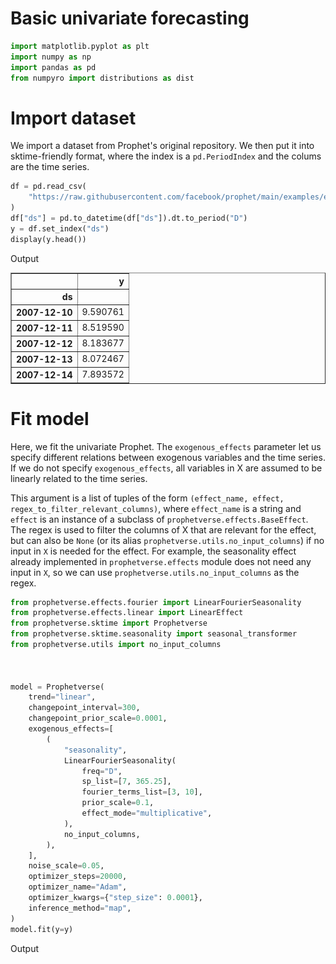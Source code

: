 # Basic univariate forecasting




```python
import matplotlib.pyplot as plt
import numpy as np
import pandas as pd
from numpyro import distributions as dist


```

# Import dataset

We import a dataset from Prophet's original repository. We then put it into sktime-friendly format, where the index is a `pd.PeriodIndex` and the colums are the time series.




```python
df = pd.read_csv(
    "https://raw.githubusercontent.com/facebook/prophet/main/examples/example_wp_log_peyton_manning.csv"
)
df["ds"] = pd.to_datetime(df["ds"]).dt.to_period("D")
y = df.set_index("ds")
display(y.head())


```
<p class="cell-output-title">Output</p>


<div>
<style scoped>
    .dataframe tbody tr th:only-of-type {
        vertical-align: middle;
    }

    .dataframe tbody tr th {
        vertical-align: top;
    }

    .dataframe thead th {
        text-align: right;
    }
</style>
<table border="1" class="dataframe">
  <thead>
    <tr style="text-align: right;">
      <th></th>
      <th>y</th>
    </tr>
    <tr>
      <th>ds</th>
      <th></th>
    </tr>
  </thead>
  <tbody>
    <tr>
      <th>2007-12-10</th>
      <td>9.590761</td>
    </tr>
    <tr>
      <th>2007-12-11</th>
      <td>8.519590</td>
    </tr>
    <tr>
      <th>2007-12-12</th>
      <td>8.183677</td>
    </tr>
    <tr>
      <th>2007-12-13</th>
      <td>8.072467</td>
    </tr>
    <tr>
      <th>2007-12-14</th>
      <td>7.893572</td>
    </tr>
  </tbody>
</table>
</div>


# Fit model

Here, we fit the univariate Prophet. The `exogenous_effects` parameter let us specify different relations between exogenous variables and the time series. If we do not specify `exogenous_effects`, all variables in X are assumed to be linearly related to the time series.

This argument is a list of tuples of the form `(effect_name, effect, regex_to_filter_relevant_columns)`, where `effect_name` is a string and `effect` is an instance of a subclass of `prophetverse.effects.BaseEffect`. The regex is used to filter the columns of X that are relevant for the effect, but can also be `None` (or its alias `prophetverse.utils.no_input_columns`) if no input in `X` is needed for the effect. For example, the seasonality effect already implemented in `prophetverse.effects` module does not need any input in `X`, so we can use `prophetverse.utils.no_input_columns` as the regex.




```python
from prophetverse.effects.fourier import LinearFourierSeasonality
from prophetverse.effects.linear import LinearEffect
from prophetverse.sktime import Prophetverse
from prophetverse.sktime.seasonality import seasonal_transformer
from prophetverse.utils import no_input_columns



model = Prophetverse(
    trend="linear",
    changepoint_interval=300,
    changepoint_prior_scale=0.0001,
    exogenous_effects=[
        (
            "seasonality",
            LinearFourierSeasonality(
                freq="D",
                sp_list=[7, 365.25],
                fourier_terms_list=[3, 10],
                prior_scale=0.1,
                effect_mode="multiplicative",
            ),
            no_input_columns,
        ),
    ],
    noise_scale=0.05,
    optimizer_steps=20000,
    optimizer_name="Adam",
    optimizer_kwargs={"step_size": 0.0001},
    inference_method="map",
)
model.fit(y=y)


```
<p class="cell-output-title">Output</p>




<style>#sk-d9abbbcb-539e-4607-ad9e-95ac3ec5ad6c {
    /* Definition of color scheme common for light and dark mode */
    --sklearn-color-text: black;
    --sklearn-color-line: gray;
    /* Definition of color scheme for objects */
    --sklearn-color-level-0: #fff5e6;
    --sklearn-color-level-1: #f6e4d2;
    --sklearn-color-level-2: #ffe0b3;
    --sklearn-color-level-3: chocolate;

    /* Specific color for light theme */
    --sklearn-color-text-on-default-background: var(--theme-code-foreground, var(--jp-content-font-color1, black));
    --sklearn-color-background: var(--theme-background, var(--jp-layout-color0, white));
    --sklearn-color-border-box: var(--theme-code-foreground, var(--jp-content-font-color1, black));
    --sklearn-color-icon: #696969;

    @media (prefers-color-scheme: dark) {
      /* Redefinition of color scheme for dark theme */
      --sklearn-color-text-on-default-background: var(--theme-code-foreground, var(--jp-content-font-color1, white));
      --sklearn-color-background: var(--theme-background, var(--jp-layout-color0, #111));
      --sklearn-color-border-box: var(--theme-code-foreground, var(--jp-content-font-color1, white));
      --sklearn-color-icon: #878787;
    }
  }

  #sk-d9abbbcb-539e-4607-ad9e-95ac3ec5ad6c {
    color: var(--sklearn-color-text);
  }

  #sk-d9abbbcb-539e-4607-ad9e-95ac3ec5ad6c pre {
    padding: 0;
  }

  #sk-d9abbbcb-539e-4607-ad9e-95ac3ec5ad6c input.sk-hidden--visually {
    border: 0;
    clip: rect(1px 1px 1px 1px);
    clip: rect(1px, 1px, 1px, 1px);
    height: 1px;
    margin: -1px;
    overflow: hidden;
    padding: 0;
    position: absolute;
    width: 1px;
  }

  #sk-d9abbbcb-539e-4607-ad9e-95ac3ec5ad6c div.sk-dashed-wrapped {
    border: 1px dashed var(--sklearn-color-line);
    margin: 0 0.4em 0.5em 0.4em;
    box-sizing: border-box;
    padding-bottom: 0.4em;
    background-color: var(--sklearn-color-background);
  }

  #sk-d9abbbcb-539e-4607-ad9e-95ac3ec5ad6c div.sk-container {
    /* jupyter's `normalize.less` sets `[hidden] { display: none; }`
       but bootstrap.min.css set `[hidden] { display: none !important; }`
       so we also need the `!important` here to be able to override the
       default hidden behavior on the sphinx rendered scikit-learn.org.
       See: https://github.com/scikit-learn/scikit-learn/issues/21755 */
    display: inline-block !important;
    position: relative;
  }

  #sk-d9abbbcb-539e-4607-ad9e-95ac3ec5ad6c div.sk-text-repr-fallback {
    display: none;
  }

  div.sk-parallel-item,
  div.sk-serial,
  div.sk-item {
    /* draw centered vertical line to link estimators */
    background-image: linear-gradient(var(--sklearn-color-text-on-default-background), var(--sklearn-color-text-on-default-background));
    background-size: 2px 100%;
    background-repeat: no-repeat;
    background-position: center center;
  }

  /* Parallel-specific style estimator block */

  #sk-d9abbbcb-539e-4607-ad9e-95ac3ec5ad6c div.sk-parallel-item::after {
    content: "";
    width: 100%;
    border-bottom: 2px solid var(--sklearn-color-text-on-default-background);
    flex-grow: 1;
  }

  #sk-d9abbbcb-539e-4607-ad9e-95ac3ec5ad6c div.sk-parallel {
    display: flex;
    align-items: stretch;
    justify-content: center;
    background-color: var(--sklearn-color-background);
    position: relative;
  }

  #sk-d9abbbcb-539e-4607-ad9e-95ac3ec5ad6c div.sk-parallel-item {
    display: flex;
    flex-direction: column;
  }

  #sk-d9abbbcb-539e-4607-ad9e-95ac3ec5ad6c div.sk-parallel-item:first-child::after {
    align-self: flex-end;
    width: 50%;
  }

  #sk-d9abbbcb-539e-4607-ad9e-95ac3ec5ad6c div.sk-parallel-item:last-child::after {
    align-self: flex-start;
    width: 50%;
  }

  #sk-d9abbbcb-539e-4607-ad9e-95ac3ec5ad6c div.sk-parallel-item:only-child::after {
    width: 0;
  }

  /* Serial-specific style estimator block */

  #sk-d9abbbcb-539e-4607-ad9e-95ac3ec5ad6c div.sk-serial {
    display: flex;
    flex-direction: column;
    align-items: center;
    background-color: var(--sklearn-color-background);
    padding-right: 1em;
    padding-left: 1em;
  }


  /* Toggleable style: style used for estimator/Pipeline/ColumnTransformer box that is
  clickable and can be expanded/collapsed.
  - Pipeline and ColumnTransformer use this feature and define the default style
  - Estimators will overwrite some part of the style using the `sk-estimator` class
  */

  /* Pipeline and ColumnTransformer style (default) */

  #sk-d9abbbcb-539e-4607-ad9e-95ac3ec5ad6c div.sk-toggleable {
    /* Default theme specific background. It is overwritten whether we have a
    specific estimator or a Pipeline/ColumnTransformer */
    background-color: var(--sklearn-color-background);
  }

  /* Toggleable label */
  #sk-d9abbbcb-539e-4607-ad9e-95ac3ec5ad6c label.sk-toggleable__label {
    cursor: pointer;
    display: block;
    width: 100%;
    margin-bottom: 0;
    padding: 0.5em;
    box-sizing: border-box;
    text-align: center;
  }

  #sk-d9abbbcb-539e-4607-ad9e-95ac3ec5ad6c label.sk-toggleable__label-arrow:before {
    /* Arrow on the left of the label */
    content: "▸";
    float: left;
    margin-right: 0.25em;
    color: var(--sklearn-color-icon);
  }

  #sk-d9abbbcb-539e-4607-ad9e-95ac3ec5ad6c label.sk-toggleable__label-arrow:hover:before {
    color: var(--sklearn-color-text);
  }

  /* Toggleable content - dropdown */

  #sk-d9abbbcb-539e-4607-ad9e-95ac3ec5ad6c div.sk-toggleable__content {
    max-height: 0;
    max-width: 0;
    overflow: hidden;
    text-align: left;
    background-color: var(--sklearn-color-level-0);
  }

  #sk-d9abbbcb-539e-4607-ad9e-95ac3ec5ad6c div.sk-toggleable__content pre {
    margin: 0.2em;
    border-radius: 0.25em;
    color: var(--sklearn-color-text);
    background-color: var(--sklearn-color-level-0);
  }

  #sk-d9abbbcb-539e-4607-ad9e-95ac3ec5ad6c input.sk-toggleable__control:checked~div.sk-toggleable__content {
    /* Expand drop-down */
    max-height: 200px;
    max-width: 100%;
    overflow: auto;
  }

  #sk-d9abbbcb-539e-4607-ad9e-95ac3ec5ad6c input.sk-toggleable__control:checked~label.sk-toggleable__label-arrow:before {
    content: "▾";
  }

  /* Pipeline/ColumnTransformer-specific style */

  #sk-d9abbbcb-539e-4607-ad9e-95ac3ec5ad6c div.sk-label input.sk-toggleable__control:checked~label.sk-toggleable__label {
    color: var(--sklearn-color-text);
    background-color: var(--sklearn-color-level-2);
  }

  /* Estimator-specific style */

  /* Colorize estimator box */
  #sk-d9abbbcb-539e-4607-ad9e-95ac3ec5ad6c div.sk-estimator input.sk-toggleable__control:checked~label.sk-toggleable__label {
    /* unfitted */
    background-color: var(--sklearn-color-level-2);
  }

  #sk-d9abbbcb-539e-4607-ad9e-95ac3ec5ad6c div.sk-label label.sk-toggleable__label,
  #sk-d9abbbcb-539e-4607-ad9e-95ac3ec5ad6c div.sk-label label {
    /* The background is the default theme color */
    color: var(--sklearn-color-text-on-default-background);
  }

  /* On hover, darken the color of the background */
  #sk-d9abbbcb-539e-4607-ad9e-95ac3ec5ad6c div.sk-label:hover label.sk-toggleable__label {
    color: var(--sklearn-color-text);
    background-color: var(--sklearn-color-level-2);
  }

  /* Estimator label */

  #sk-d9abbbcb-539e-4607-ad9e-95ac3ec5ad6c div.sk-label label {
    font-family: monospace;
    font-weight: bold;
    display: inline-block;
    line-height: 1.2em;
  }

  #sk-d9abbbcb-539e-4607-ad9e-95ac3ec5ad6c div.sk-label-container {
    text-align: center;
  }

  /* Estimator-specific */
  #sk-d9abbbcb-539e-4607-ad9e-95ac3ec5ad6c div.sk-estimator {
    font-family: monospace;
    border: 1px dotted var(--sklearn-color-border-box);
    border-radius: 0.25em;
    box-sizing: border-box;
    margin-bottom: 0.5em;
    background-color: var(--sklearn-color-level-0);
  }

  /* on hover */
  #sk-d9abbbcb-539e-4607-ad9e-95ac3ec5ad6c div.sk-estimator:hover {
    background-color: var(--sklearn-color-level-2);
  }

  /* Specification for estimator info */

  .sk-estimator-doc-link,
  a:link.sk-estimator-doc-link,
  a:visited.sk-estimator-doc-link {
    float: right;
    font-size: smaller;
    line-height: 1em;
    font-family: monospace;
    background-color: var(--sklearn-color-background);
    border-radius: 1em;
    height: 1em;
    width: 1em;
    text-decoration: none !important;
    margin-left: 1ex;
    border: var(--sklearn-color-level-1) 1pt solid;
    color: var(--sklearn-color-level-1);
  }

  /* On hover */
  div.sk-estimator:hover .sk-estimator-doc-link:hover,
  .sk-estimator-doc-link:hover,
  div.sk-label-container:hover .sk-estimator-doc-link:hover,
  .sk-estimator-doc-link:hover {
    background-color: var(--sklearn-color-level-3);
    color: var(--sklearn-color-background);
    text-decoration: none;
  }

  /* Span, style for the box shown on hovering the info icon */
  .sk-estimator-doc-link span {
    display: none;
    z-index: 9999;
    position: relative;
    font-weight: normal;
    right: .2ex;
    padding: .5ex;
    margin: .5ex;
    width: min-content;
    min-width: 20ex;
    max-width: 50ex;
    color: var(--sklearn-color-text);
    box-shadow: 2pt 2pt 4pt #999;
    background: var(--sklearn-color-level-0);
    border: .5pt solid var(--sklearn-color-level-3);
  }

  .sk-estimator-doc-link:hover span {
    display: block;
  }

  /* "?"-specific style due to the `<a>` HTML tag */

  #sk-d9abbbcb-539e-4607-ad9e-95ac3ec5ad6c a.estimator_doc_link {
    float: right;
    font-size: 1rem;
    line-height: 1em;
    font-family: monospace;
    background-color: var(--sklearn-color-background);
    border-radius: 1rem;
    height: 1rem;
    width: 1rem;
    text-decoration: none;
    color: var(--sklearn-color-level-1);
    border: var(--sklearn-color-level-1) 1pt solid;
  }

  /* On hover */
  #sk-d9abbbcb-539e-4607-ad9e-95ac3ec5ad6c a.estimator_doc_link:hover {
    background-color: var(--sklearn-color-level-3);
    color: var(--sklearn-color-background);
    text-decoration: none;
  }
</style><div id='sk-d9abbbcb-539e-4607-ad9e-95ac3ec5ad6c' class="sk-top-container"><div class="sk-text-repr-fallback"><pre>Prophetverse(changepoint_interval=300, changepoint_prior_scale=0.0001,
             exogenous_effects=[(&#x27;seasonality&#x27;,
                                 LinearFourierSeasonality(effect_mode=&#x27;multiplicative&#x27;,
                                                          fourier_terms_list=[3,
                                                                              10],
                                                          freq=&#x27;D&#x27;,
                                                          prior_scale=0.1,
                                                          sp_list=[7, 365.25]),
                                 &#x27;^$&#x27;)],
             optimizer_kwargs={&#x27;step_size&#x27;: 0.0001}, optimizer_steps=20000)</pre><b>Please rerun this cell to show the HTML repr or trust the notebook.</b></div><div class="sk-container" hidden><div class='sk-item'><div class="sk-estimator sk-toggleable"><input class="sk-toggleable__control sk-hidden--visually" id=UUID('45267362-5dbf-4d15-b679-8f8d16993ee2') type="checkbox" checked><label for=UUID('45267362-5dbf-4d15-b679-8f8d16993ee2') class='sk-toggleable__label sk-toggleable__label-arrow'>Prophetverse</label><div class="sk-toggleable__content"><pre>Prophetverse(changepoint_interval=300, changepoint_prior_scale=0.0001,
             exogenous_effects=[(&#x27;seasonality&#x27;,
                                 LinearFourierSeasonality(effect_mode=&#x27;multiplicative&#x27;,
                                                          fourier_terms_list=[3,
                                                                              10],
                                                          freq=&#x27;D&#x27;,
                                                          prior_scale=0.1,
                                                          sp_list=[7, 365.25]),
                                 &#x27;^$&#x27;)],
             optimizer_kwargs={&#x27;step_size&#x27;: 0.0001}, optimizer_steps=20000)</pre></div></div></div></div></div>



## Forecasting




```python
forecast_horizon = pd.period_range("2007-01-01", "2018-01-01", freq="D")
fig, ax = plt.subplots(figsize=(10, 5))
preds = model.predict(fh=forecast_horizon)
preds.plot.line(ax=ax)
ax.scatter(y.index, y, marker="o", color="k", s=2, alpha=0.5)


```
<p class="cell-output-title">Output</p>




    <matplotlib.collections.PathCollection at 0x31f313810>




    
![png](file_files/output_7_1.png)
    



```python
quantiles = model.predict_quantiles(fh=forecast_horizon, alpha=[0.1, 0.9])
fig, ax = plt.subplots(figsize=(10, 5))
# Plot area between quantiles
ax.fill_between(
    quantiles.index.to_timestamp(),
    quantiles.iloc[:, 0],
    quantiles.iloc[:, -1],
    alpha=0.5,
)
ax.scatter(y.index, y, marker="o", color="k", s=2, alpha=1)


```
<p class="cell-output-title">Output</p>




    <matplotlib.collections.PathCollection at 0x318a82b50>




    
![png](file_files/output_8_1.png)
    



```python
sites = model.predict_all_sites(fh=forecast_horizon)
for column in sites.columns:
    fig, ax = plt.subplots(figsize=(8, 2))
    ax.plot(sites.index.to_timestamp(), sites[column], label=column)
    ax.set_title(column)
    fig.show()


```
<p class="cell-output-title">Output</p>


    
![png](file_files/output_9_0.png)
    



    
![png](file_files/output_9_1.png)
    



    
![png](file_files/output_9_2.png)
    


# ## Non-linear effects
#
# Let's create a synthetic exogenous variable with a logarithmic impact on the series. To estimate this variable's effect, we will pass a custom `prophetverse.effects.LogEffect` to the `exogenous_effects` parameter.




```python
y2 = y.copy()
# Set numpy seed
np.random.seed(0)

# Create random input
X = pd.DataFrame(
    np.abs(np.random.rand(len(y2), 1)) ** 4,
    index=y2.index,
    columns=["exog"],
)
true_exog_effect = np.log(1.5 * X["exog"].values.reshape((-1, 1)) + 1) * 0.8
y2 = y + true_exog_effect
ax = y2.plot.line()
y.plot.line(ax=ax)

import numpyro


```
<p class="cell-output-title">Output</p>


    
![png](file_files/output_11_0.png)
    



```python
from prophetverse.effects.log import LogEffect
from prophetverse.utils.regex import starts_with

exogenous_effects = [
    (
        "seasonality",
        LinearFourierSeasonality(
            freq="D",
            sp_list=[7, 365.25],
            fourier_terms_list=[3, 10],
            prior_scale=0.1,
            effect_mode="multiplicative",
        ),
        no_input_columns,
    ),
    (
        "exog",
        LogEffect(
            rate_prior=dist.Gamma(2, 1),
            scale_prior=dist.Gamma(2, 1),
            effect_mode="additive",
        ),
        starts_with("exog"),
    ),
]

model = Prophetverse(
    trend="linear",
    changepoint_interval=300,
    changepoint_prior_scale=0.0001,
    exogenous_effects=exogenous_effects,
    noise_scale=0.05,
    optimizer_steps=50000,
    optimizer_name="Adam",
    optimizer_kwargs={"step_size": 0.0001},
    inference_method="map",
)
model.fit(y=y2, X=X)


```
<p class="cell-output-title">Output</p>




<style>#sk-66e81024-7a7f-4a52-a4ca-3344bc1359e1 {
    /* Definition of color scheme common for light and dark mode */
    --sklearn-color-text: black;
    --sklearn-color-line: gray;
    /* Definition of color scheme for objects */
    --sklearn-color-level-0: #fff5e6;
    --sklearn-color-level-1: #f6e4d2;
    --sklearn-color-level-2: #ffe0b3;
    --sklearn-color-level-3: chocolate;

    /* Specific color for light theme */
    --sklearn-color-text-on-default-background: var(--theme-code-foreground, var(--jp-content-font-color1, black));
    --sklearn-color-background: var(--theme-background, var(--jp-layout-color0, white));
    --sklearn-color-border-box: var(--theme-code-foreground, var(--jp-content-font-color1, black));
    --sklearn-color-icon: #696969;

    @media (prefers-color-scheme: dark) {
      /* Redefinition of color scheme for dark theme */
      --sklearn-color-text-on-default-background: var(--theme-code-foreground, var(--jp-content-font-color1, white));
      --sklearn-color-background: var(--theme-background, var(--jp-layout-color0, #111));
      --sklearn-color-border-box: var(--theme-code-foreground, var(--jp-content-font-color1, white));
      --sklearn-color-icon: #878787;
    }
  }

  #sk-66e81024-7a7f-4a52-a4ca-3344bc1359e1 {
    color: var(--sklearn-color-text);
  }

  #sk-66e81024-7a7f-4a52-a4ca-3344bc1359e1 pre {
    padding: 0;
  }

  #sk-66e81024-7a7f-4a52-a4ca-3344bc1359e1 input.sk-hidden--visually {
    border: 0;
    clip: rect(1px 1px 1px 1px);
    clip: rect(1px, 1px, 1px, 1px);
    height: 1px;
    margin: -1px;
    overflow: hidden;
    padding: 0;
    position: absolute;
    width: 1px;
  }

  #sk-66e81024-7a7f-4a52-a4ca-3344bc1359e1 div.sk-dashed-wrapped {
    border: 1px dashed var(--sklearn-color-line);
    margin: 0 0.4em 0.5em 0.4em;
    box-sizing: border-box;
    padding-bottom: 0.4em;
    background-color: var(--sklearn-color-background);
  }

  #sk-66e81024-7a7f-4a52-a4ca-3344bc1359e1 div.sk-container {
    /* jupyter's `normalize.less` sets `[hidden] { display: none; }`
       but bootstrap.min.css set `[hidden] { display: none !important; }`
       so we also need the `!important` here to be able to override the
       default hidden behavior on the sphinx rendered scikit-learn.org.
       See: https://github.com/scikit-learn/scikit-learn/issues/21755 */
    display: inline-block !important;
    position: relative;
  }

  #sk-66e81024-7a7f-4a52-a4ca-3344bc1359e1 div.sk-text-repr-fallback {
    display: none;
  }

  div.sk-parallel-item,
  div.sk-serial,
  div.sk-item {
    /* draw centered vertical line to link estimators */
    background-image: linear-gradient(var(--sklearn-color-text-on-default-background), var(--sklearn-color-text-on-default-background));
    background-size: 2px 100%;
    background-repeat: no-repeat;
    background-position: center center;
  }

  /* Parallel-specific style estimator block */

  #sk-66e81024-7a7f-4a52-a4ca-3344bc1359e1 div.sk-parallel-item::after {
    content: "";
    width: 100%;
    border-bottom: 2px solid var(--sklearn-color-text-on-default-background);
    flex-grow: 1;
  }

  #sk-66e81024-7a7f-4a52-a4ca-3344bc1359e1 div.sk-parallel {
    display: flex;
    align-items: stretch;
    justify-content: center;
    background-color: var(--sklearn-color-background);
    position: relative;
  }

  #sk-66e81024-7a7f-4a52-a4ca-3344bc1359e1 div.sk-parallel-item {
    display: flex;
    flex-direction: column;
  }

  #sk-66e81024-7a7f-4a52-a4ca-3344bc1359e1 div.sk-parallel-item:first-child::after {
    align-self: flex-end;
    width: 50%;
  }

  #sk-66e81024-7a7f-4a52-a4ca-3344bc1359e1 div.sk-parallel-item:last-child::after {
    align-self: flex-start;
    width: 50%;
  }

  #sk-66e81024-7a7f-4a52-a4ca-3344bc1359e1 div.sk-parallel-item:only-child::after {
    width: 0;
  }

  /* Serial-specific style estimator block */

  #sk-66e81024-7a7f-4a52-a4ca-3344bc1359e1 div.sk-serial {
    display: flex;
    flex-direction: column;
    align-items: center;
    background-color: var(--sklearn-color-background);
    padding-right: 1em;
    padding-left: 1em;
  }


  /* Toggleable style: style used for estimator/Pipeline/ColumnTransformer box that is
  clickable and can be expanded/collapsed.
  - Pipeline and ColumnTransformer use this feature and define the default style
  - Estimators will overwrite some part of the style using the `sk-estimator` class
  */

  /* Pipeline and ColumnTransformer style (default) */

  #sk-66e81024-7a7f-4a52-a4ca-3344bc1359e1 div.sk-toggleable {
    /* Default theme specific background. It is overwritten whether we have a
    specific estimator or a Pipeline/ColumnTransformer */
    background-color: var(--sklearn-color-background);
  }

  /* Toggleable label */
  #sk-66e81024-7a7f-4a52-a4ca-3344bc1359e1 label.sk-toggleable__label {
    cursor: pointer;
    display: block;
    width: 100%;
    margin-bottom: 0;
    padding: 0.5em;
    box-sizing: border-box;
    text-align: center;
  }

  #sk-66e81024-7a7f-4a52-a4ca-3344bc1359e1 label.sk-toggleable__label-arrow:before {
    /* Arrow on the left of the label */
    content: "▸";
    float: left;
    margin-right: 0.25em;
    color: var(--sklearn-color-icon);
  }

  #sk-66e81024-7a7f-4a52-a4ca-3344bc1359e1 label.sk-toggleable__label-arrow:hover:before {
    color: var(--sklearn-color-text);
  }

  /* Toggleable content - dropdown */

  #sk-66e81024-7a7f-4a52-a4ca-3344bc1359e1 div.sk-toggleable__content {
    max-height: 0;
    max-width: 0;
    overflow: hidden;
    text-align: left;
    background-color: var(--sklearn-color-level-0);
  }

  #sk-66e81024-7a7f-4a52-a4ca-3344bc1359e1 div.sk-toggleable__content pre {
    margin: 0.2em;
    border-radius: 0.25em;
    color: var(--sklearn-color-text);
    background-color: var(--sklearn-color-level-0);
  }

  #sk-66e81024-7a7f-4a52-a4ca-3344bc1359e1 input.sk-toggleable__control:checked~div.sk-toggleable__content {
    /* Expand drop-down */
    max-height: 200px;
    max-width: 100%;
    overflow: auto;
  }

  #sk-66e81024-7a7f-4a52-a4ca-3344bc1359e1 input.sk-toggleable__control:checked~label.sk-toggleable__label-arrow:before {
    content: "▾";
  }

  /* Pipeline/ColumnTransformer-specific style */

  #sk-66e81024-7a7f-4a52-a4ca-3344bc1359e1 div.sk-label input.sk-toggleable__control:checked~label.sk-toggleable__label {
    color: var(--sklearn-color-text);
    background-color: var(--sklearn-color-level-2);
  }

  /* Estimator-specific style */

  /* Colorize estimator box */
  #sk-66e81024-7a7f-4a52-a4ca-3344bc1359e1 div.sk-estimator input.sk-toggleable__control:checked~label.sk-toggleable__label {
    /* unfitted */
    background-color: var(--sklearn-color-level-2);
  }

  #sk-66e81024-7a7f-4a52-a4ca-3344bc1359e1 div.sk-label label.sk-toggleable__label,
  #sk-66e81024-7a7f-4a52-a4ca-3344bc1359e1 div.sk-label label {
    /* The background is the default theme color */
    color: var(--sklearn-color-text-on-default-background);
  }

  /* On hover, darken the color of the background */
  #sk-66e81024-7a7f-4a52-a4ca-3344bc1359e1 div.sk-label:hover label.sk-toggleable__label {
    color: var(--sklearn-color-text);
    background-color: var(--sklearn-color-level-2);
  }

  /* Estimator label */

  #sk-66e81024-7a7f-4a52-a4ca-3344bc1359e1 div.sk-label label {
    font-family: monospace;
    font-weight: bold;
    display: inline-block;
    line-height: 1.2em;
  }

  #sk-66e81024-7a7f-4a52-a4ca-3344bc1359e1 div.sk-label-container {
    text-align: center;
  }

  /* Estimator-specific */
  #sk-66e81024-7a7f-4a52-a4ca-3344bc1359e1 div.sk-estimator {
    font-family: monospace;
    border: 1px dotted var(--sklearn-color-border-box);
    border-radius: 0.25em;
    box-sizing: border-box;
    margin-bottom: 0.5em;
    background-color: var(--sklearn-color-level-0);
  }

  /* on hover */
  #sk-66e81024-7a7f-4a52-a4ca-3344bc1359e1 div.sk-estimator:hover {
    background-color: var(--sklearn-color-level-2);
  }

  /* Specification for estimator info */

  .sk-estimator-doc-link,
  a:link.sk-estimator-doc-link,
  a:visited.sk-estimator-doc-link {
    float: right;
    font-size: smaller;
    line-height: 1em;
    font-family: monospace;
    background-color: var(--sklearn-color-background);
    border-radius: 1em;
    height: 1em;
    width: 1em;
    text-decoration: none !important;
    margin-left: 1ex;
    border: var(--sklearn-color-level-1) 1pt solid;
    color: var(--sklearn-color-level-1);
  }

  /* On hover */
  div.sk-estimator:hover .sk-estimator-doc-link:hover,
  .sk-estimator-doc-link:hover,
  div.sk-label-container:hover .sk-estimator-doc-link:hover,
  .sk-estimator-doc-link:hover {
    background-color: var(--sklearn-color-level-3);
    color: var(--sklearn-color-background);
    text-decoration: none;
  }

  /* Span, style for the box shown on hovering the info icon */
  .sk-estimator-doc-link span {
    display: none;
    z-index: 9999;
    position: relative;
    font-weight: normal;
    right: .2ex;
    padding: .5ex;
    margin: .5ex;
    width: min-content;
    min-width: 20ex;
    max-width: 50ex;
    color: var(--sklearn-color-text);
    box-shadow: 2pt 2pt 4pt #999;
    background: var(--sklearn-color-level-0);
    border: .5pt solid var(--sklearn-color-level-3);
  }

  .sk-estimator-doc-link:hover span {
    display: block;
  }

  /* "?"-specific style due to the `<a>` HTML tag */

  #sk-66e81024-7a7f-4a52-a4ca-3344bc1359e1 a.estimator_doc_link {
    float: right;
    font-size: 1rem;
    line-height: 1em;
    font-family: monospace;
    background-color: var(--sklearn-color-background);
    border-radius: 1rem;
    height: 1rem;
    width: 1rem;
    text-decoration: none;
    color: var(--sklearn-color-level-1);
    border: var(--sklearn-color-level-1) 1pt solid;
  }

  /* On hover */
  #sk-66e81024-7a7f-4a52-a4ca-3344bc1359e1 a.estimator_doc_link:hover {
    background-color: var(--sklearn-color-level-3);
    color: var(--sklearn-color-background);
    text-decoration: none;
  }
</style><div id='sk-66e81024-7a7f-4a52-a4ca-3344bc1359e1' class="sk-top-container"><div class="sk-text-repr-fallback"><pre>Prophetverse(changepoint_interval=300, changepoint_prior_scale=0.0001,
             exogenous_effects=[(&#x27;seasonality&#x27;,
                                 LinearFourierSeasonality(effect_mode=&#x27;multiplicative&#x27;,
                                                          fourier_terms_list=[3,
                                                                              10],
                                                          freq=&#x27;D&#x27;,
                                                          prior_scale=0.1,
                                                          sp_list=[7, 365.25]),
                                 &#x27;^$&#x27;),
                                (&#x27;exog&#x27;,
                                 LogEffect(effect_mode=&#x27;additive&#x27;,
                                           rate_prior=&lt;numpyro.distributions.continuous.Gamma object at 0x31f426a50&gt;,
                                           scale_prior=&lt;numpyro.distributions.continuous.Gamma object at 0x31f406d50&gt;),
                                 &#x27;^(?:exog)&#x27;)],
             optimizer_kwargs={&#x27;step_size&#x27;: 0.0001}, optimizer_steps=50000)</pre><b>Please rerun this cell to show the HTML repr or trust the notebook.</b></div><div class="sk-container" hidden><div class='sk-item'><div class="sk-estimator sk-toggleable"><input class="sk-toggleable__control sk-hidden--visually" id=UUID('872aa277-dfe4-413a-841d-20110a902992') type="checkbox" checked><label for=UUID('872aa277-dfe4-413a-841d-20110a902992') class='sk-toggleable__label sk-toggleable__label-arrow'>Prophetverse</label><div class="sk-toggleable__content"><pre>Prophetverse(changepoint_interval=300, changepoint_prior_scale=0.0001,
             exogenous_effects=[(&#x27;seasonality&#x27;,
                                 LinearFourierSeasonality(effect_mode=&#x27;multiplicative&#x27;,
                                                          fourier_terms_list=[3,
                                                                              10],
                                                          freq=&#x27;D&#x27;,
                                                          prior_scale=0.1,
                                                          sp_list=[7, 365.25]),
                                 &#x27;^$&#x27;),
                                (&#x27;exog&#x27;,
                                 LogEffect(effect_mode=&#x27;additive&#x27;,
                                           rate_prior=&lt;numpyro.distributions.continuous.Gamma object at 0x31f426a50&gt;,
                                           scale_prior=&lt;numpyro.distributions.continuous.Gamma object at 0x31f406d50&gt;),
                                 &#x27;^(?:exog)&#x27;)],
             optimizer_kwargs={&#x27;step_size&#x27;: 0.0001}, optimizer_steps=50000)</pre></div></div></div></div></div>




```python
sites = model.predict_all_sites(fh=X.index, X=X)

fig, ax = plt.subplots(figsize=(4, 4))

ax.scatter(sites["exog"], true_exog_effect, s=2)
# 45 degree line
ax.plot([0, 1], [0, 1], "k--")
ax.set_xlabel("Predicted effect")
ax.set_ylabel("True effect")
ax.set_title("Effect estimation")
fig.show()



```
<p class="cell-output-title">Output</p>


    
![png](file_files/output_13_0.png)
    



```python
{
    k: v
    for k, v in model.inference_engine_.posterior_samples_.items()
    if k.startswith("exog")
}


```
<p class="cell-output-title">Output</p>




    {'exog/log_scale': Array(0.11737938, dtype=float32),
     'exog/log_rate': Array(0.6672227, dtype=float32),
     'exog': Array([[0.00689824],
            [0.01888601],
            [0.00990812],
            ...,
            [0.02715866],
            [0.01309106],
            [0.05308494]], dtype=float32)}




```python
fig, ax = plt.subplots(figsize=(4, 4))

ax.scatter(X["exog"], sites["exog"], s=2, label="Predicted effect")
ax.scatter(X["exog"], true_exog_effect, s=2, label="True effect")
ax.set_xlabel("Input value")
ax.set_ylabel("Predicted effect")
fig.legend()
fig.show()

```
<p class="cell-output-title">Output</p>


    
![png](file_files/output_15_0.png)
    

